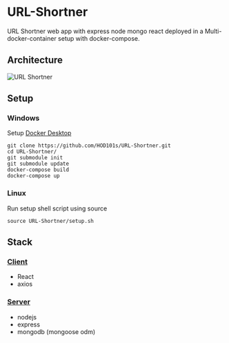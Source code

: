 # URL-Shortner
URL Shortner web app with express node mongo react deployed in a Multi-docker-container setup with docker-compose.

## Architecture
![URL Shortner](https://user-images.githubusercontent.com/37273226/125207192-89402e80-e2a8-11eb-8397-d18ee271adc0.png)

## Setup

### Windows
Setup [Docker Desktop](https://docs.docker.com/docker-for-windows/install/)

```
git clone https://github.com/HOD101s/URL-Shortner.git
cd URL-Shortner/
git submodule init
git submodule update
docker-compose build
docker-compose up
```

### Linux
Run setup shell script using source

```
source URL-Shortner/setup.sh
```

## Stack

### [Client](https://github.com/HOD101s/URL-Shortner-client)
- React
- axios

### [Server](https://github.com/HOD101s/URL-Shortner-server)
- nodejs
- express
- mongodb (mongoose odm)
